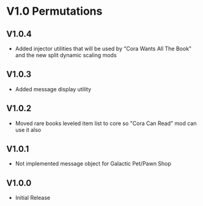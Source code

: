 # V1.0 Permutations

## V1.0.4
* Added injector utilities that will be used by "Cora Wants All The Book" and the new split dynamic scaling mods

## V1.0.3
* Added message display utility

## V1.0.2
* Moved rare books leveled item list to core so "Cora Can Read" mod can use it also

## V1.0.1
* Not implemented message object for Galactic Pet/Pawn Shop

## V1.0.0
* Initial Release